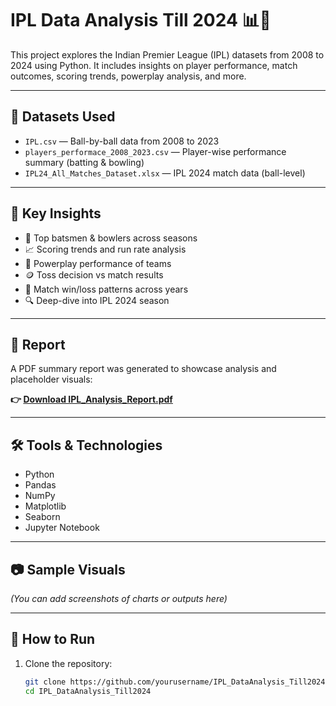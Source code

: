 # IPL Data Analysis Till 2024 📊🏏

This project explores the Indian Premier League (IPL) datasets from 2008 to 2024 using Python. It includes insights on player performance, match outcomes, scoring trends, powerplay analysis, and more.

---

## 📁 Datasets Used

- `IPL.csv` — Ball-by-ball data from 2008 to 2023  
- `players_performace_2008_2023.csv` — Player-wise performance summary (batting & bowling)  
- `IPL24_All_Matches_Dataset.xlsx` — IPL 2024 match data (ball-level)

---

## 📌 Key Insights

- 🏏 Top batsmen & bowlers across seasons  
- 📈 Scoring trends and run rate analysis  
- 🎯 Powerplay performance of teams  
- 🪙 Toss decision vs match results  
- 🧠 Match win/loss patterns across years  
- 🔍 Deep-dive into IPL 2024 season  

---

## 📄 Report

A PDF summary report was generated to showcase analysis and placeholder visuals:

**👉 [Download IPL_Analysis_Report.pdf](IPL_Analysis_Report.pdf)**

---

## 🛠️ Tools & Technologies

- Python  
- Pandas  
- NumPy  
- Matplotlib  
- Seaborn  
- Jupyter Notebook  

---

## 📷 Sample Visuals

*(You can add screenshots of charts or outputs here)*

---

## 🚀 How to Run

1. Clone the repository:
   ```bash
   git clone https://github.com/yourusername/IPL_DataAnalysis_Till2024.git
   cd IPL_DataAnalysis_Till2024

